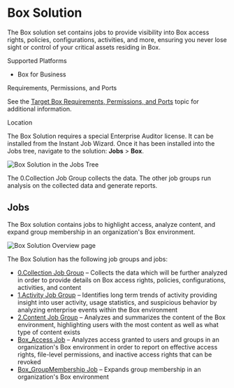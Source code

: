 # Box Solution

The Box solution set contains jobs to provide visibility into Box access rights, policies,
configurations, activities, and more, ensuring you never lose sight or control of your critical
assets residing in Box.

Supported Platforms

- Box for Business

Requirements, Permissions, and Ports

See the
[Target Box Requirements, Permissions, and Ports](/docs/accessanalyzer/11.6/accessanalyzer/requirements/target/box.md)
topic for additional information.

Location

The Box Solution requires a special Enterprise Auditor license. It can be installed from the Instant
Job Wizard. Once it has been installed into the Jobs tree, navigate to the solution: **Jobs** >
**Box**.

![Box Solution in the Jobs Tree](/img/versioned_docs/accessanalyzer_11.6/accessanalyzer/admin/hostmanagement/jobstree.webp)

The 0.Collection Job Group collects the data. The other job groups run analysis on the collected
data and generate reports.

## Jobs

The Box solution contains jobs to highlight access, analyze content, and expand group membership in
an organization's Box environment.

![Box Solution Overview page](/img/versioned_docs/accessanalyzer_11.6/accessanalyzer/admin/runninginstances/overviewpage.webp)

The Box Solution has the following job groups and jobs:

- [0.Collection Job Group](/docs/accessanalyzer/11.6/accessanalyzer/solutions/box/collection/overview.md)
  – Collects the data which will be further analyzed in order to provide details on Box access
  rights, policies, configurations, activities, and content
- [1.Activity Job Group](/docs/accessanalyzer/11.6/accessanalyzer/solutions/box/activity/overview.md)
  – Identifies long term trends of activity providing insight into user activity, usage statistics,
  and suspicious behavior by analyzing enterprise events within the Box environment
- [2.Content Job Group](/docs/accessanalyzer/11.6/accessanalyzer/solutions/box/content/overview.md)
  – Analyzes and summarizes the content of the Box environment, highlighting users with the most
  content as well as what type of content exists
- [Box_Access Job](/docs/accessanalyzer/11.6/accessanalyzer/solutions/box/box_access.md)
  – Analyzes access granted to users and groups in an organization's Box environment in order to
  report on effective access rights, file-level permissions, and inactive access rights that can be
  revoked
- [Box_GroupMembership Job](/docs/accessanalyzer/11.6/accessanalyzer/solutions/box/box_groupmembership.md)
  – Expands group membership in an organization's Box environment
